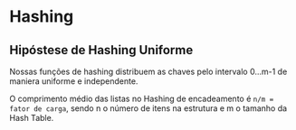 # Hashing

## Hipóstese de Hashing Uniforme

Nossas funções de hashing distribuem as chaves pelo intervalo 0...m-1 de maniera uniforme e independente.

O comprimento médio das listas no Hashing de encadeamento é `n/m = fator de carga`, sendo n o número de itens na estrutura e m o tamanho da Hash Table.